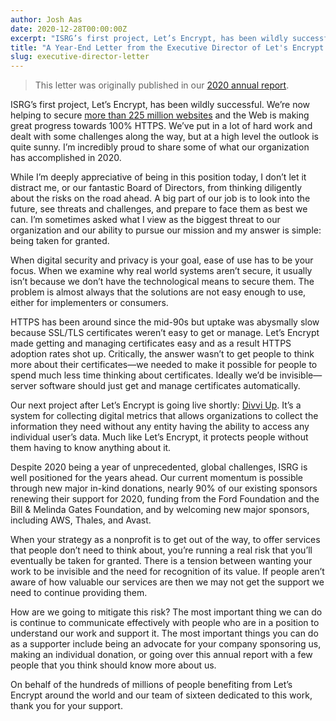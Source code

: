 ```yaml
---
author: Josh Aas
date: 2020-12-28T00:00:00Z
excerpt: "ISRG’s first project, Let’s Encrypt, has been wildly successful. We’re now helping to secure more than 225 million websites and the Web is making great progress towards 100% HTTPS. We’ve put in a lot of hard work and dealt with some challenges along the way, but at a high level the outlook is quite sunny. I’m incredibly proud to share some of what our organization has accomplished in 2020."
title: "A Year-End Letter from the Executive Director of Let's Encrypt and ISRG"
slug: executive-director-letter
---
```


> This letter was originally published in our [2020 annual report](https://www.abetterinternet.org/annual-reports/).

ISRG’s first project, Let’s Encrypt, has been wildly successful. We’re now helping to secure [more than 225 million websites](https://letsencrypt.org/stats/) and the Web is making great progress towards 100% HTTPS. We’ve put in a lot of hard work and dealt with some challenges along the way, but at a high level the outlook is quite sunny. I’m incredibly proud to share some of what our organization has accomplished in 2020.

While I’m deeply appreciative of being in this position today, I don’t let it distract me, or our fantastic Board of Directors, from thinking diligently about the risks on the road ahead. A big part of our job is to look into the future, see threats and challenges, and prepare to face them as best we can. I’m sometimes asked what I view as the biggest threat to our organization and our ability to pursue our mission and my answer is simple: being taken for granted.

When digital security and privacy is your goal, ease of use has to be your focus. When we examine why real world systems aren’t secure, it usually isn’t because we don’t have the technological means to secure them. The problem is almost always that the solutions are not easy enough to use, either for implementers or consumers.

HTTPS has been around since the mid-90s but uptake was abysmally slow because SSL/TLS certificates weren’t easy to get or manage. Let’s Encrypt made getting and managing certificates easy and as a result HTTPS adoption rates shot up. Critically, the answer wasn’t to get people to think more about their certificates—we needed to make it possible for people to spend much less time thinking about certificates. Ideally we’d be invisible—server software should just get and manage certificates automatically.

Our next project after Let’s Encrypt is going live shortly: [Divvi Up](https://divviup.org/). It’s a system for collecting digital metrics that allows organizations to collect the information they need without any entity having the ability to access any individual user’s data. Much like Let’s Encrypt, it protects people without them having to know anything about it.

Despite 2020 being a year of unprecedented, global challenges, ISRG is well positioned for the years ahead. Our current momentum is possible through new major in-kind donations, nearly 90% of our existing sponsors renewing their support for 2020, funding from the Ford Foundation and the Bill & Melinda Gates Foundation, and by welcoming new major sponsors, including AWS, Thales, and Avast.

When your strategy as a nonprofit is to get out of the way, to offer services that people don’t need to think about, you’re running a real risk that you’ll eventually be taken for granted. There is a tension between wanting your work to be invisible and the need for recognition of its value. If people aren’t aware of how valuable our services are then we may not get the support we need to continue providing them.

How are we going to mitigate this risk? The most important thing we can do is continue to communicate effectively with people who are in a position to understand our work and support it. The most important things you can do as a supporter include being an advocate for your company sponsoring us, making an individual donation, or going over this annual report with a few people that you think should know more about us.

On behalf of the hundreds of millions of people benefiting from Let’s Encrypt around the world and our team of sixteen dedicated to this work, thank you for your support.
